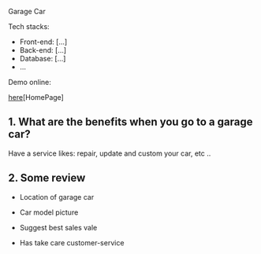 Garage Car

Tech stacks:

- Front-end: [...]
- Back-end: [...]
- Database: [...]
- ...

Demo online: 

[here](https://shu2301.github.io/Garage-Car/)[HomePage]


## 1. What are the benefits when you go to a garage car?

Have a service likes: repair, update and custom your car, etc ..

## 2. Some review

- Location of garage car

- Car model picture

- Suggest best sales vale

- Has take care customer-service
